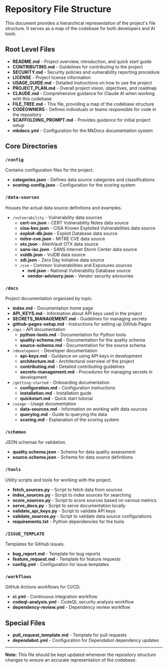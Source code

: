 # Repository File Structure

This document provides a hierarchical representation of the project's file structure. It serves as a map of the codebase for both developers and AI tools.

## Root Level Files

- **README.md** - Project overview, introduction, and quick start guide
- **CONTRIBUTING.md** - Guidelines for contributing to the project
- **SECURITY.md** - Security policies and vulnerability reporting procedure
- **LICENSE** - Project license information
- **USAGE_GUIDE.md** - Detailed instructions on how to use the project
- **PROJECT_PLAN.md** - Overall project vision, objectives, and roadmap
- **CLAUDE.md** - Comprehensive guidance for Claude AI when working with this codebase
- **FILE_TREE.md** - This file, providing a map of the codebase structure
- **CODEOWNERS** - Defines individuals or teams responsible for code in the repository
- **SCAFFOLDING_PROMPT.md** - Provides guidance for initial project setup
- **mkdocs.yml** - Configuration for the MkDocs documentation system

## Core Directories

### `/config`
Contains configuration files for the project.
- **categories.json** - Defines data source categories and classifications
- **scoring-config.json** - Configuration for the scoring system

### `/data-sources`
Houses the actual data source definitions and examples.
- `/vulnerability` - Vulnerability data sources
  - **cert-vn.json** - CERT Vulnerability Notes data source
  - **cisa-kev.json** - CISA Known Exploited Vulnerabilities data source
  - **exploit-db.json** - Exploit Database data source
  - **mitre-cve.json** - MITRE CVE data source
  - **otx.json** - AlienVault OTX data source
  - **sans-isc.json** - SANS Internet Storm Center data source
  - **vuldb.json** - VulDB data source
  - **zdi.json** - Zero Day Initiative data source
  - `/cve` - Common Vulnerabilities and Exposures sources
    - **nvd.json** - National Vulnerability Database source
    - **vendor-advisory.json** - Vendor security advisories

### `/docs`
Project documentation organized by topic.
- **index.md** - Documentation home page
- **API_KEYS.md** - Information about API keys used in the project
- **SECRETS_MANAGEMENT.md** - Guidelines for managing secrets
- **github-pages-setup.md** - Instructions for setting up GitHub Pages
- `/api` - API documentation
  - **python-tools.md** - Documentation for Python tools
  - **quality-schema.md** - Documentation for the quality schema
  - **source-schema.md** - Documentation for the source schema
- `/development` - Developer documentation
  - **api-keys.md** - Guidance on using API keys in development
  - **architecture.md** - Architectural overview of the project
  - **contributing.md** - Detailed contributing guidelines
  - **secrets-management.md** - Procedures for managing secrets in development
- `/getting-started` - Onboarding documentation
  - **configuration.md** - Configuration instructions
  - **installation.md** - Installation guide
  - **quickstart.md** - Quick start tutorial
- `/usage` - Usage documentation
  - **data-sources.md** - Information on working with data sources
  - **querying.md** - Guide to querying the data
  - **scoring.md** - Explanation of the scoring system

### `/schemas`
JSON schemas for validation.
- **quality.schema.json** - Schema for data quality assessment
- **source.schema.json** - Schema for data source definitions

### `/tools`
Utility scripts and tools for working with the project.
- **fetch_sources.py** - Script to fetch data from sources
- **index_sources.py** - Script to index sources for searching
- **score_sources.py** - Script to score sources based on various metrics
- **serve_docs.py** - Script to serve documentation locally
- **validate_api_keys.py** - Script to validate API keys
- **validate_sources.py** - Script to validate data source configurations
- **requirements.txt** - Python dependencies for the tools

### `/ISSUE_TEMPLATE`
Templates for GitHub issues.
- **bug_report.md** - Template for bug reports
- **feature_request.md** - Template for feature requests
- **config.yml** - Configuration for issue templates

### `/workflows`
GitHub Actions workflows for CI/CD.
- **ci.yml** - Continuous integration workflow
- **codeql-analysis.yml** - CodeQL security analysis workflow
- **dependency-review.yml** - Dependency review workflow

## Special Files

- **pull_request_template.md** - Template for pull requests
- **dependabot.yml** - Configuration for Dependabot dependency updates

---

**Note:** This file should be kept updated whenever the repository structure changes to ensure an accurate representation of the codebase.